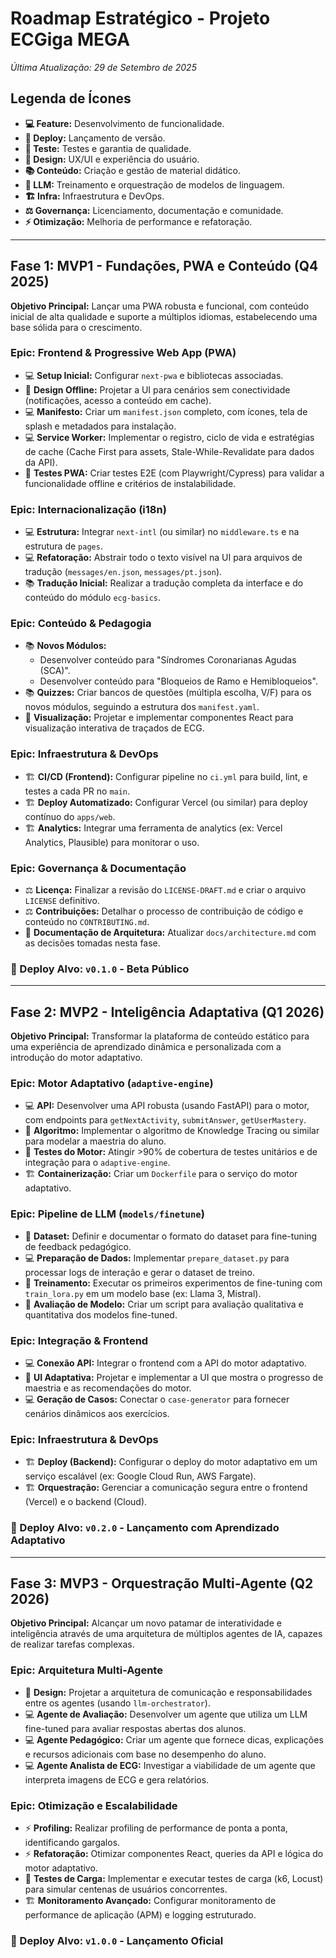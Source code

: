 # **Roadmap Estratégico - Projeto ECGiga MEGA**

*Última Atualização: 29 de Setembro de 2025*

## Legenda de Ícones
- **💻 Feature:** Desenvolvimento de funcionalidade.
- **🚀 Deploy:** Lançamento de versão.
- **🧪 Teste:** Testes e garantia de qualidade.
- **🎨 Design:** UX/UI e experiência do usuário.
- **📚 Conteúdo:** Criação e gestão de material didático.
- **🧠 LLM:** Treinamento e orquestração de modelos de linguagem.
- **🏗️ Infra:** Infraestrutura e DevOps.
- **⚖️ Governança:** Licenciamento, documentação e comunidade.
- **⚡️ Otimização:** Melhoria de performance e refatoração.

---

## **Fase 1: MVP1 - Fundações, PWA e Conteúdo (Q4 2025)**

**Objetivo Principal:** Lançar uma PWA robusta e funcional, com conteúdo inicial de alta qualidade e suporte a múltiplos idiomas, estabelecendo uma base sólida para o crescimento.

### **Epic: Frontend & Progressive Web App (PWA)**
- 💻 **Setup Inicial:** Configurar `next-pwa` e bibliotecas associadas.
- 🎨 **Design Offline:** Projetar a UI para cenários sem conectividade (notificações, acesso a conteúdo em cache).
- 💻 **Manifesto:** Criar um `manifest.json` completo, com ícones, tela de splash e metadados para instalação.
- 💻 **Service Worker:** Implementar o registro, ciclo de vida e estratégias de cache (Cache First para assets, Stale-While-Revalidate para dados da API).
- 🧪 **Testes PWA:** Criar testes E2E (com Playwright/Cypress) para validar a funcionalidade offline e critérios de instalabilidade.

### **Epic: Internacionalização (i18n)**
- 💻 **Estrutura:** Integrar `next-intl` (ou similar) no `middleware.ts` e na estrutura de `pages`.
- 💻 **Refatoração:** Abstrair todo o texto visível na UI para arquivos de tradução (`messages/en.json`, `messages/pt.json`).
- 📚 **Tradução Inicial:** Realizar a tradução completa da interface e do conteúdo do módulo `ecg-basics`.

### **Epic: Conteúdo & Pedagogia**
- 📚 **Novos Módulos:**
    - Desenvolver conteúdo para "Síndromes Coronarianas Agudas (SCA)".
    - Desenvolver conteúdo para "Bloqueios de Ramo e Hemibloqueios".
- 📚 **Quizzes:** Criar bancos de questões (múltipla escolha, V/F) para os novos módulos, seguindo a estrutura dos `manifest.yaml`.
- 🎨 **Visualização:** Projetar e implementar componentes React para visualização interativa de traçados de ECG.

### **Epic: Infraestrutura & DevOps**
- 🏗️ **CI/CD (Frontend):** Configurar pipeline no `ci.yml` para build, lint, e testes a cada PR no `main`.
- 🏗️ **Deploy Automatizado:** Configurar Vercel (ou similar) para deploy contínuo do `apps/web`.
- 🏗️ **Analytics:** Integrar uma ferramenta de analytics (ex: Vercel Analytics, Plausible) para monitorar o uso.

### **Epic: Governança & Documentação**
- ⚖️ **Licença:** Finalizar a revisão do `LICENSE-DRAFT.md` e criar o arquivo `LICENSE` definitivo.
- ⚖️ **Contribuições:** Detalhar o processo de contribuição de código e conteúdo no `CONTRIBUTING.md`.
- 📖 **Documentação de Arquitetura:** Atualizar `docs/architecture.md` com as decisões tomadas nesta fase.

### **🚀 Deploy Alvo: `v0.1.0` - Beta Público**

---

## **Fase 2: MVP2 - Inteligência Adaptativa (Q1 2026)**

**Objetivo Principal:** Transformar la plataforma de conteúdo estático para uma experiência de aprendizado dinâmica e personalizada com a introdução do motor adaptativo.

### **Epic: Motor Adaptativo (`adaptive-engine`)**
- 💻 **API:** Desenvolver uma API robusta (usando FastAPI) para o motor, com endpoints para `getNextActivity`, `submitAnswer`, `getUserMastery`.
- 🧠 **Algoritmo:** Implementar o algoritmo de Knowledge Tracing ou similar para modelar a maestria do aluno.
- 🧪 **Testes do Motor:** Atingir >90% de cobertura de testes unitários e de integração para o `adaptive-engine`.
- 🏗️ **Containerização:** Criar um `Dockerfile` para o serviço do motor adaptativo.

### **Epic: Pipeline de LLM (`models/finetune`)**
- 🧠 **Dataset:** Definir e documentar o formato do dataset para fine-tuning de feedback pedagógico.
- 💻 **Preparação de Dados:** Implementar `prepare_dataset.py` para processar logs de interação e gerar o dataset de treino.
- 🧠 **Treinamento:** Executar os primeiros experimentos de fine-tuning com `train_lora.py` em um modelo base (ex: Llama 3, Mistral).
- 🧪 **Avaliação de Modelo:** Criar um script para avaliação qualitativa e quantitativa dos modelos fine-tuned.

### **Epic: Integração & Frontend**
- 💻 **Conexão API:** Integrar o frontend com a API do motor adaptativo.
- 🎨 **UI Adaptativa:** Projetar e implementar a UI que mostra o progresso de maestria e as recomendações do motor.
- 💻 **Geração de Casos:** Conectar o `case-generator` para fornecer cenários dinâmicos aos exercícios.

### **Epic: Infraestrutura & DevOps**
- 🏗️ **Deploy (Backend):** Configurar o deploy do motor adaptativo em um serviço escalável (ex: Google Cloud Run, AWS Fargate).
- 🏗️ **Orquestração:** Gerenciar a comunicação segura entre o frontend (Vercel) e o backend (Cloud).

### **🚀 Deploy Alvo: `v0.2.0` - Lançamento com Aprendizado Adaptativo**

---

## **Fase 3: MVP3 - Orquestração Multi-Agente (Q2 2026)**

**Objetivo Principal:** Alcançar um novo patamar de interatividade e inteligência através de uma arquitetura de múltiplos agentes de IA, capazes de realizar tarefas complexas.

### **Epic: Arquitetura Multi-Agente**
- 🧠 **Design:** Projetar a arquitetura de comunicação e responsabilidades entre os agentes (usando `llm-orchestrator`).
- 💻 **Agente de Avaliação:** Desenvolver um agente que utiliza um LLM fine-tuned para avaliar respostas abertas dos alunos.
- 💻 **Agente Pedagógico:** Criar um agente que fornece dicas, explicações e recursos adicionais com base no desempenho do aluno.
- 💻 **Agente Analista de ECG:** Investigar a viabilidade de um agente que interpreta imagens de ECG e gera relatórios.

### **Epic: Otimização e Escalabilidade**
- ⚡️ **Profiling:** Realizar profiling de performance de ponta a ponta, identificando gargalos.
- ⚡️ **Refatoração:** Otimizar componentes React, queries da API e lógica do motor adaptativo.
- 🧪 **Testes de Carga:** Implementar e executar testes de carga (k6, Locust) para simular centenas de usuários concorrentes.
- 🏗️ **Monitoramento Avançado:** Configurar monitoramento de performance de aplicação (APM) e logging estruturado.

### **🚀 Deploy Alvo: `v1.0.0` - Lançamento Oficial**
